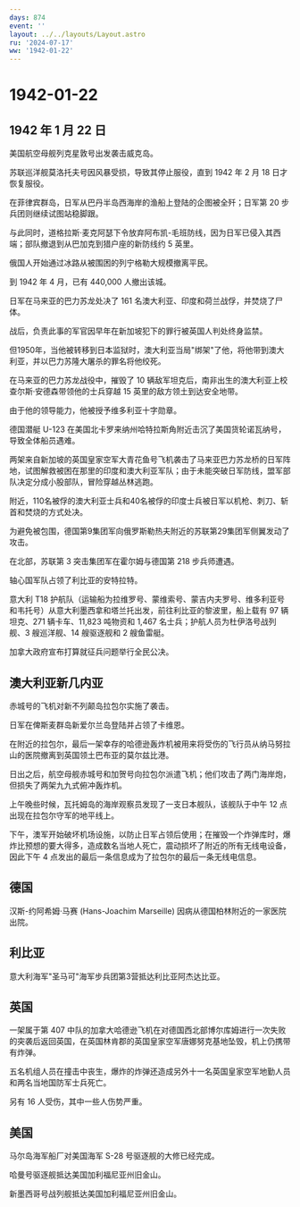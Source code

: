 ```yaml
---
days: 874
event: ''
layout: ../../layouts/Layout.astro
ru: '2024-07-17'
ww: '1942-01-22'
---
```


# 1942-01-22

## 1942 年 1 月 22 日

美国航空母舰列克星敦号出发袭击威克岛。

苏联巡洋舰莫洛托夫号因风暴受损，导致其停止服役，直到 1942 年 2 月 18
日才恢复服役。

在菲律宾群岛，日军从巴丹半岛西海岸的渔船上登陆的企图被全歼；日军第 20
步兵团则继续试图站稳脚跟。

与此同时，道格拉斯·麦克阿瑟下令放弃阿布凯-毛班防线，因为日军已侵入其西端；部队撤退到从巴加克到猎户座的新防线约
5 英里。

俄国人开始通过冰路从被围困的列宁格勒大规模撤离平民。

到 1942 年 4 月，已有 440,000 人撤出该城。

日军在马来亚的巴力苏龙处决了 161
名澳大利亚、印度和荷兰战俘，并焚烧了尸体。

战后，负责此事的军官因早年在新加坡犯下的罪行被英国人判处终身监禁。

但1950年，当他被转移到日本监狱时，澳大利亚当局"绑架"了他，将他带到澳大利亚，并以巴力苏隆大屠杀的罪名将他绞死。

在马来亚的巴力苏龙战役中，摧毁了 10
辆敌军坦克后，南非出生的澳大利亚上校查尔斯·安德森带领他的士兵穿越 15
英里的敌方领土到达安全地带。

由于他的领导能力，他被授予维多利亚十字勋章。

德国潜艇 U-123
在美国北卡罗来纳州哈特拉斯角附近击沉了美国货轮诺瓦纳号，导致全体船员遇难。

两架来自新加坡的英国皇家空军大青花鱼号飞机袭击了马来亚巴力苏龙桥的日军阵地，试图解救被困在那里的印度和澳大利亚军队；由于未能突破日军防线，盟军部队决定分成小股部队，冒险穿越丛林逃跑。

附近，110名被俘的澳大利亚士兵和40名被俘的印度士兵被日军以机枪、刺刀、斩首和焚烧的方式处决。

为避免被包围，德国第9集团军向俄罗斯勒热夫附近的苏联第29集团军侧翼发动了攻击。

在北部，苏联第 3 突击集团军在霍尔姆与德国第 218 步兵师遭遇。

轴心国军队占领了利比亚的安特拉特。

意大利 T18
护航队（运输船为拉维罗号、蒙维索号、蒙吉内夫罗号、维多利亚号和韦托号）从意大利墨西拿和塔兰托出发，前往利比亚的黎波里，船上载有
97 辆坦克、271 辆卡车、11,823 吨物资和 1,467
名士兵；护航人员为杜伊洛号战列舰、3 艘巡洋舰、14 艘驱逐舰和 2 艘鱼雷艇。

加拿大政府宣布打算就征兵问题举行全民公决。

## 澳大利亚新几内亚

赤城号的飞机对新不列颠岛拉包尔实施了袭击。

日军在俾斯麦群岛新爱尔兰岛登陆并占领了卡维恩。

在附近的拉包尔，最后一架幸存的哈德逊轰炸机被用来将受伤的飞行员从纳马努拉山的医院撤离到英国领土巴布亚的莫尔兹比港。

日出之后，航空母舰赤城号和加贺号向拉包尔派遣飞机；他们攻击了两门海岸炮，但损失了两架九九式俯冲轰炸机。

上午晚些时候，瓦托姆岛的海岸观察员发现了一支日本舰队，该舰队于中午 12
点出现在拉包尔守军的地平线上。

下午，澳军开始破坏机场设施，以防止日军占领后使用；在摧毁一个炸弹库时，爆炸比预想的要大得多，造成数名当地人死亡，震动损坏了附近的所有无线电设备，因此下午
4 点发出的最后一条信息成为了拉包尔的最后一条无线电信息。

## 德国

汉斯-约阿希姆·马赛 (Hans-Joachim Marseille)
因病从德国柏林附近的一家医院出院。

## 利比亚

意大利海军"圣马可"海军步兵团第3营抵达利比亚阿杰达比亚。

## 英国

一架属于第 407
中队的加拿大哈德逊飞机在对德国西北部博尔库姆进行一次失败的突袭后返回英国，在英国林肯郡的英国皇家空军唐娜努克基地坠毁，机上仍携带有炸弹。

五名机组人员在撞击中丧生，爆炸的炸弹还造成另外十一名英国皇家空军地勤人员和两名当地国防军士兵死亡。

另有 16 人受伤，其中一些人伤势严重。

## 美国

马尔岛海军船厂对美国海军 S-28 号驱逐舰的大修已经完成。

哈曼号驱逐舰抵达美国加利福尼亚州旧金山。

新墨西哥号战列舰抵达美国加利福尼亚州旧金山。